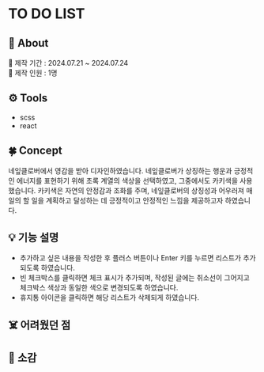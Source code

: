 #  TO DO LIST



## 📢 About
📆 제작 기간 : 2024.07.21 ~ 2024.07.24 <br>
👤 제작 인원 : 1명

## ⚙️ Tools
- scss
- react

## 🍀 Concept
네잎클로버에서 영감을 받아 디자인하였습니다. 네잎클로버가 상징하는 행운과 긍정적인 에너지를 표현하기 위해 초록 계열의 색상을 선택하였고, 그중에서도 카키색을 사용했습니다. 카키색은 자연의 안정감과 조화를 주며, 네잎클로버의 상징성과 어우러져 매일의 할 일을 계획하고 달성하는 데 긍정적이고 안정적인 느낌을 제공하고자 하였습니다.

## 💡 기능 설명
- 추가하고 싶은 내용을 작성한 후 플러스 버튼이나 Enter 키를 누르면 리스트가 추가되도록 하였습니다.  
- 빈 체크박스를 클릭하면 체크 표시가 추가되며, 작성된 글에는 취소선이 그어지고 체크박스 색상과 동일한 색으로 변경되도록 하였습니다.
- 휴지통 아이콘을 클릭하면 해당 리스트가 삭제되게 하였습니다.
  
## ☠️ 어려웠던 점

## 🌈 소감

